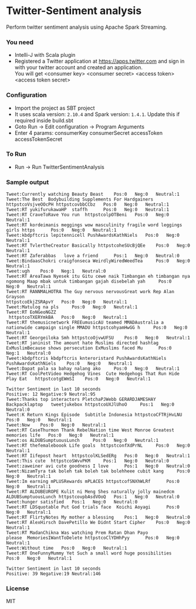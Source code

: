 # Twitter-Sentiment analysis
Perform twitter sentiment analysis using Apache Spark Streaming. 

### You need
 * Intelli-J with Scala plugin
 * Registered a Twitter application at https://apps.twitter.com and sign in with your twitter account and created an application.<br/>
   You will get \<consumer key> \<consumer secret> \<access token> \<access token secret>
   
### Configuration
 * Import the project as SBT project
 * It uses scala version: `2.10.4` and Spark version: `1.4.1`. Update this if required inside build.sbt
 * Goto Run -> Edit configuration -> Program Arguments
 * Enter 4 params: consumerKey consumerSecret accessToken accessTokenSecret

### To Run
  * Run -> Run TwitterSentimentAnalysis

### Sample output
    Tweet:Currently watching Beauty Beast 	 Pos:0	 Neg:0	 Neutral:1
    Tweet:The Best  Bodybuilding Supplements For Hardgainers
    httpstcoVsjveOOcPH httpstcovbbCCbz 	 Pos:0	 Neg:0	 Neutral:1
    Tweet:RT yukifurukawaHP  staffh 	 Pos:0	 Neg:0	 Neutral:1
    Tweet:RT CraveToRave You run  httpstcolpOTBeni 	 Pos:0	 Neg:0	 Neutral:1
    Tweet:RT kordeimanis meggings wow masculinity fragile word leggings girls https 	 Pos:0	 Neg:0	 Neutral:1
    Tweet:kbdpftcris lepitennicell PushAwardsKathNiels 	 Pos:0	 Neg:0	 Neutral:1
    Tweet:RT TvlertheCreator Basically httpstcoheSUcBjQEe 	 Pos:0	 Neg:0	 Neutral:1
    Tweet:RT Zaferabbas   love a friend 	 Pos:1	 Neg:0	 Neutral:0
    Tweet:BindaasChokri craigfonseca WeirdlyWiredWeedTea 	 Pos:0	 Neg:0	 Neutral:1
    Tweet:ugh 	 Pos:0	 Neg:1	 Neutral:0
    Tweet:RT AreaTawa Nyesek itu Gitu cewe naik Timbangan eh timbangan nya ngomong Maap mbak untuk timbangan gajah disebelah yah 	 Pos:0	 Neg:0	 Neutral:1
    Tweet:RT RANNMALHOTRA The Guy nervous nervousGreat work Rep Alan Grayson
    httpstcoEkjZSRApvY 	 Pos:0	 Neg:0	 Neutral:1
    Tweet:Matulog na pls 	 Pos:0	 Neg:0	 Neutral:1
    Tweet:RT EoNGeoNGZZ 
     httpstcoTXERYmkBA 	 Pos:0	 Neg:0	 Neutral:1
    Tweet:RT themusicnetwork FREEumusicAU teamed MMADAustralia a nationwide campaign single MMADU httpstcohyamHwGG h 	 Pos:0	 Neg:0	 Neutral:1
    Tweet:RT Georgeiloka Smh httpstcoOjvwUFSU 	 Pos:0	 Neg:0	 Neutral:1
    Tweet:RT janinist The amount hate Muslims directed hashtag ExMuslimBecause shows persecution ExMuslims faced Mu 	 Pos:0	 Neg:1	 Neutral:0
    Tweet:kbdpftcris kbdpftcris knteroristard PushAwardsKathNiels PushAwardsKathNiels 	 Pos:0	 Neg:0	 Neutral:1
    Tweet:Dapat pala sa bahay nalang ako 	 Pos:0	 Neg:0	 Neutral:1
    Tweet:RT CoolPetVideo Hedgehog Vines  Cute Hedgehogs That Run Hide Play Eat   httpstcotgEWmSI 	 Pos:0	 Neg:0	 Neutral:1
    
    Twitter Sentiment in last 10 seconds
    Positive: 12 Negative:9 Neutral:95
    Tweet:Thanks top interactors PletchaPJWebb GERARDJAMESHAY Backpacklaptop   tweetjukebox httpstcoUXJlUhoO 	 Pos:1	 Neg:0	 Neutral:0
    Tweet:K Return Kings Episode  Subtitle Indonesia httpstcoCFTRjHvLNU 	 Pos:0	 Neg:0	 Neutral:1
    Tweet:Now 	 Pos:0	 Neg:0	 Neutral:1
    Tweet:RT CaseThurmon Thank RebelNation time West Monroe Greatest memories life 	 Pos:0	 Neg:0	 Neutral:1
    Tweet:os ALDUBSumptuousLunch 	 Pos:0	 Neg:0	 Neutral:1
    Tweet:RT thefemaleboook Life goals  httpstconfXdPrNL 	 Pos:0	 Neg:0	 Neutral:1
    Tweet:RT Iifepost heart  httpstcolKLSedERg 	 Pos:0	 Neg:0	 Neutral:1
    Tweet:This cute  httpstcoSWvvPKM 	 Pos:1	 Neg:0	 Neutral:0
    Tweet:zaweiner avi cute goodness I love 	 Pos:1	 Neg:0	 Neutral:0
    Tweet:NizamTyra tak boleh tak boleh tak bolehheee cubit kang 	 Pos:0	 Neg:0	 Neutral:1
    Tweet:Im earning mPLUSRewards mPLACES httpstcofSNXhWLRf 	 Pos:0	 Neg:0	 Neutral:1
    Tweet:RT ALDUBEUROPE Kulit ni Meng Shes naturally jolly mainedcm 
    ALDUBSumptuousLunch httpstcovpbAsdVOoQ 	 Pos:1	 Neg:0	 Neutral:0
    Tweet:hunger satisfied 	 Pos:1	 Neg:0	 Neutral:0
    Tweet:RT LDSquotable Put God trials face  Koichi Aoyagi 	 Pos:0	 Neg:0	 Neutral:1
    Tweet:RT FlirtyNotes My mother a blessing 	 Pos:1	 Neg:0	 Neutral:0
    Tweet:RT AlexHirsch DavePetillo We Didnt Start Cipher 	 Pos:0	 Neg:0	 Neutral:1
    Tweet:RT MadanChikna Was watching Prem Ratan Dhan Payo
    please  MemoriesIWantToDelete httpstcoClYDHhPyy 	 Pos:0	 Neg:0	 Neutral:1
    Tweet:Without time 	 Pos:0	 Neg:0	 Neutral:1
    Tweet:RT OneFunnyMummy Yet Such a small word huge possibilities 	 Pos:0	 Neg:0	 Neutral:1
    
    Twitter Sentiment in last 10 seconds
    Positive: 39 Negative:19 Neutral:146


### License
MIT

